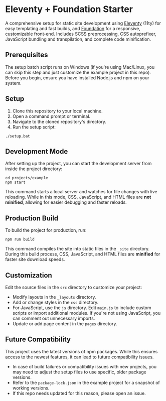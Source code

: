 # Eleventy + Foundation Starter

A comprehensive setup for static site development using [Eleventy](https://www.11ty.dev/) (11ty) for easy templating and fast builds, and [Foundation](https://get.foundation/) for a responsive, customizable front-end. Includes SCSS preprocessing, CSS autoprefixer, JavaScript bundling and transpilation, and complete code minification.

## Prerequisites

The setup batch script runs on Windows (if you're using Mac/Linux, you can skip this step and just customize the example project in this repo). Before you begin, ensure you have installed Node.js and npm on your system.

## Setup

1. Clone this repository to your local machine.
2. Open a command prompt or terminal.
3. Navigate to the cloned repository's directory.
4. Run the setup script:

```
./setup.bat
```

## Development Mode

After setting up the project, you can start the development server from inside the project directory:

```
cd projects/example
npm start
```

This command starts a local server and watches for file changes with live reloading. While in this mode, CSS, JavaScript, and HTML files are **not minified**, allowing for easier debugging and faster reloads.

## Production Build

To build the project for production, run:
```
npm run build
```

This command compiles the site into static files in the `_site` directory. During this build process, CSS, JavaScript, and HTML files are **minified** for faster site download speeds.

## Customization

Edit the source files in the `src` directory to customize your project:

- Modify layouts in the `_layouts` directory.
- Add or change styles in the `css` directory.
- For JavaScript, use the `js` directory. Edit `main.js` to include custom scripts or import additional modules. If you're not using JavaScript, you can comment out unnecessary imports.
- Update or add page content in the `pages` directory.

## Future Compatibility

This project uses the latest versions of npm packages. While this ensures access to the newest features, it can lead to future compatibility issues.

- In case of build failures or compatibility issues with new projects, you may need to adjust the setup files to use specific, older package versions.
- Refer to the `package-lock.json` in the example project for a snapshot of working versions.
- If this repo needs updated for this reason, please open an issue.
